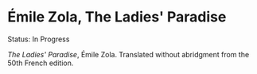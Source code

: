 # Émile Zola, The Ladies' Paradise

Status: In Progress

*The Ladies' Paradise*, Émile Zola. Translated without abridgment from the 50th French edition.

